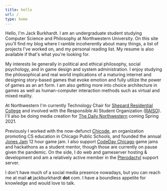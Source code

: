 ```yaml
---
title: hello
url: /
type: home
---
```



Hello, I'm Jack Burkhardt. I am an undergraduate student studying Computer Science and Philosophy at Northwestern University. On this site you'll find my blog where I ramble incoherently about many things, a list of projects I've worked on, and my personal reading list. My resume is also available if that's what you're looking for.

My interests lie generally in political and ethical philosophy, social psychology, and in game design and system administration. I enjoy studying the philosophical and real world implications of a maturing internet and designing story-based games that evoke emotion and fully utilize the power of games as an art form. I am also getting more into choice architecture in games as well as human-computer interaction methods such as virtual and mixed reality.
 
At Northwestern I'm currently Technology Chair for [Shepard Residential College](https://shepardrc.com/) and involved with the Responsible AI Student Organization ([RAISO](https://twitter.com/raisotweets)). I'll also be doing media creation for [The Daily Northwestern](https://dailynorthwestern.com/) coming Spring 2021.
 
 Previously I worked with the now-defunct [Chicode](https://chicode.org/), an organization promoting CS education in Chicago Public Schools, and founded the annual [Jones Jam](https://jonesjam.org/) 12 hour game jam. I also support [CodeDay Chicago](https://event.codeday.org/chicago) game jams and hackathons as a student mentor, though those are currently on pause given the pandemic. On the side, I do web and gameserver hosting & development and am a relatively active member in the [Pterodactyl](https://pterodactyl.io/) support server.
 
I don't have much of a social media presence nowadays, but you can reach me at mail **at** jackburkhardt **dot** com. I have a boundless appetite for knowledge and would love to talk.